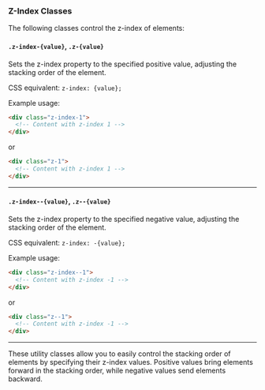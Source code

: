 ### Z-Index Classes

The following classes control the z-index of elements:

#### `.z-index-{value}`, `.z-{value}`

Sets the z-index property to the specified positive value, adjusting the stacking order of the element.

CSS equivalent: `z-index: {value};`

Example usage:
```html
<div class="z-index-1">
  <!-- Content with z-index 1 -->
</div>
```
or
```html
<div class="z-1">
  <!-- Content with z-index 1 -->
</div>
```

---

#### `.z-index--{value}`, `.z--{value}`

Sets the z-index property to the specified negative value, adjusting the stacking order of the element.

CSS equivalent: `z-index: -{value};`

Example usage:
```html
<div class="z-index--1">
  <!-- Content with z-index -1 -->
</div>
```
or
```html
<div class="z--1">
  <!-- Content with z-index -1 -->
</div>
```

---

These utility classes allow you to easily control the stacking order of elements by specifying their z-index values. Positive values bring elements forward in the stacking order, while negative values send elements backward.
